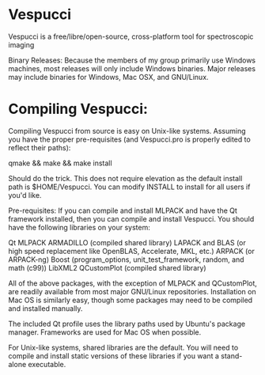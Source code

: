 Vespucci
========
Vespucci is a free/libre/open-source, cross-platform tool for spectroscopic
imaging


Binary Releases:
Because the members of my group primarily use Windows machines, most releases 
will only include Windows binaries.  Major releases may include binaries for 
Windows, Mac OSX, and GNU/Linux.  


Compiling Vespucci:
===================
Compiling Vespucci from source is easy on Unix-like systems. Assuming you
have the proper pre-requisites (and Vespucci.pro is properly edited to reflect
their paths):

qmake && make && make install

Should do the trick. This does not require elevation as the default install path
is $HOME/Vespucci. You can modify INSTALL to install for all users if you'd
like.

Pre-requisites:
If you can compile and install MLPACK and have the Qt framework installed,
then you can compile and install Vespucci. You should have the following
libraries on your system:

Qt
MLPACK
ARMADILLO (compiled shared library)
LAPACK and BLAS (or high speed replacement like OpenBLAS, Accelerate, MKL, etc.)
ARPACK (or ARPACK-ng)
Boost (program_options, unit_test_framework, random, and math (c99))
LibXML2
QCustomPlot (compiled shared library)

All of the above packages, with the exception of MLPACK and QCustomPlot, are 
readily available from most major GNU/Linux repositories. Installation on Mac
OS is similarly easy, though some packages may need to be compiled and installed
manually.

The included Qt profile uses the library paths used by Ubuntu's package manager.
Frameworks are used for Mac OS when possible.

For Unix-like systems, shared libraries are the default. You will need to
compile and install static versions of these libraries if you want a stand-
alone executable.

